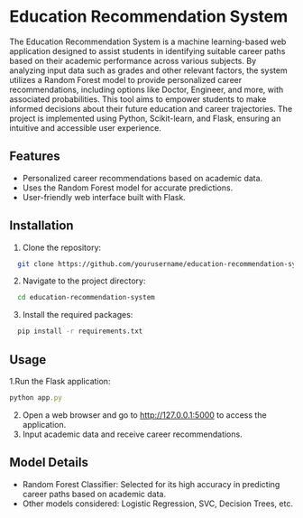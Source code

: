 
# Education Recommendation System

The Education Recommendation System is a machine learning-based web application designed to assist students in identifying suitable career paths based on their academic performance across various subjects. By analyzing input data such as grades and other relevant factors, the system utilizes a Random Forest model to provide personalized career recommendations, including options like Doctor, Engineer, and more, with associated probabilities. This tool aims to empower students to make informed decisions about their future education and career trajectories. The project is implemented using Python, Scikit-learn, and Flask, ensuring an intuitive and accessible user experience.


## Features

- Personalized career recommendations based on academic data.
- Uses the Random Forest model for accurate predictions.
- User-friendly web interface built with Flask.


## Installation

1. Clone the repository:

```bash
  git clone https://github.com/yourusername/education-recommendation-system.git
```

2. Navigate to the project directory:

```bash
  cd education-recommendation-system

```

3. Install the required packages:

```bash
  pip install -r requirements.txt

```
## Usage
1.Run the Flask application:
```javascript
python app.py

```

2. Open a web browser and go to http://127.0.0.1:5000 to access the application.
3. Input academic data and receive career recommendations.


## Model Details

- Random Forest Classifier: Selected for its high accuracy in predicting career paths based on academic data.
- Other models considered: Logistic Regression, SVC, Decision Trees, etc.
